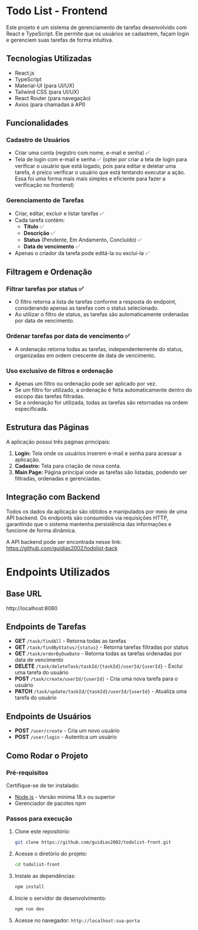 # Todo List - Frontend

Este projeto é um sistema de gerenciamento de tarefas desenvolvido com React e TypeScript. Ele permite que os usuários se cadastrem, façam login e gerenciem suas tarefas de forma intuitiva.

## Tecnologias Utilizadas

- React.js
- TypeScript
- Material-UI (para UI/UX)
- Tailwind CSS (para UI/UX)
- React Router (para navegação)
- Axios (para chamadas à API)

## Funcionalidades

### Cadastro de Usuários
- Criar uma conta (registro com nome, e-mail e senha) ✅
- Tela de login com e-mail e senha ✅ (optei por criar a tela de login para verificar o usuário que está logado, pois para editar e deletar uma tarefa, é preico verificar o usuário que está tentando executar a ação. Essa foi uma forma mais mais simples e eficiente para fazer a verificação no frontend)

### Gerenciamento de Tarefas
- Criar, editar, excluir e listar tarefas ✅
- Cada tarefa contém:
  - **Título** ✅
  - **Descrição** ✅
  - **Status** (Pendente, Em Andamento, Concluído) ✅
  - **Data de vencimento** ✅
- Apenas o criador da tarefa pode editá-la ou excluí-la ✅

## Filtragem e Ordenação

### Filtrar tarefas por status ✅
- O filtro retorna a lista de tarefas conforme a resposta do endpoint, considerando apenas as tarefas com o status selecionado.
- Ao utilizar o filtro de status, as tarefas são automaticamente ordenadas por data de vencimento.

### Ordenar tarefas por data de vencimento ✅
- A ordenação retorna todas as tarefas, independentemente do status, organizadas em ordem crescente de data de vencimento.

### Uso exclusivo de filtros e ordenação
- Apenas um filtro ou ordenação pode ser aplicado por vez.
- Se um filtro for utilizado, a ordenação é feita automaticamente dentro do escopo das tarefas filtradas.
- Se a ordenação for utilizada, todas as tarefas são retornadas na ordem especificada.


## Estrutura das Páginas

A aplicação possui três páginas principais:

1. **Login:** Tela onde os usuários inserem e-mail e senha para acessar a aplicação.
2. **Cadastro:** Tela para criação de nova conta.
3. **Main Page:** Página principal onde as tarefas são listadas, podendo ser filtradas, ordenadas e gerenciadas.


## Integração com Backend  
Todos os dados da aplicação são obtidos e manipulados por meio de uma API backend. Os endpoints são consumidos via requisições HTTP, garantindo que o sistema mantenha persistência das informações e funcione de forma dinâmica.  

A API backend pode ser encontrada nesse link: https://github.com/guidias2002/todolist-back

# Endpoints Utilizados

## Base URL
http://localhost:8080


## Endpoints de Tarefas

- **GET** `/task/findAll` - Retorna todas as tarefas
- **GET** `/task/findByStatus/{status}` - Retorna tarefas filtradas por status
- **GET** `/task/orderByDueDate` - Retorna todas as tarefas ordenadas por data de vencimento
- **DELETE** `/task/deleteTask/taskId/{taskId}/userId/{userId}` - Exclui uma tarefa do usuário
- **POST** `/task/create/userId/{userId}` - Cria uma nova tarefa para o usuário
- **PATCH** `/task/update/taskId/{taskId}/userId/{userId}` - Atualiza uma tarefa do usuário

## Endpoints de Usuários

- **POST** `/user/create` - Cria um novo usuário
- **POST** `/user/login` - Autentica um usuário


## Como Rodar o Projeto

### Pré-requisitos
Certifique-se de ter instalado:
- [Node.js](https://nodejs.org/) - Versão mínima 18.x ou superior
- Gerenciador de pacotes npm

### Passos para execução

1. Clone este repositório:
   ```sh
   git clone https://github.com/guidias2002/todolist-front.git
   ```
2. Acesse o diretório do projeto:
   ```sh
   cd todolist-front
   ```
3. Instale as dependências:
   ```sh
   npm install  
   ```
4. Inicie o servidor de desenvolvimento:
   ```sh
   npm run dev  
   ```
5. Acesse no navegador: `http://localhost:sua-porta`

